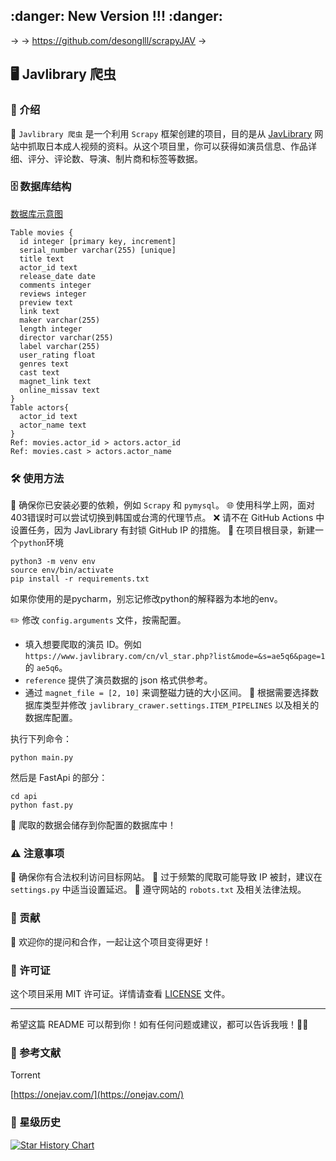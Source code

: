 ## :danger: New Version !!! :danger:

->
-> https://github.com/desonglll/scrapyJAV
->

## 🖥️ Javlibrary 爬虫

### 🌟 介绍

🎥 `Javlibrary 爬虫` 是一个利用 `Scrapy` 框架创建的项目，目的是从 [JavLibrary](https://www.javlibrary.com/)
网站中抓取日本成人视频的资料。从这个项目里，你可以获得如演员信息、作品详细、评分、评论数、导演、制片商和标签等数据。

### 🗄️ 数据库结构

[数据库示意图](https://dbdiagram.io/)

```
Table movies {
  id integer [primary key, increment]
  serial_number varchar(255) [unique]
  title text
  actor_id text
  release_date date
  comments integer
  reviews integer
  preview text
  link text
  maker varchar(255)
  length integer
  director varchar(255)
  label varchar(255)
  user_rating float
  genres text
  cast text
  magnet_link text
  online_missav text
}
Table actors{
  actor_id text
  actor_name text
}
Ref: movies.actor_id > actors.actor_id
Ref: movies.cast > actors.actor_name
```

### 🛠️ 使用方法

🔧 确保你已安装必要的依赖，例如 `Scrapy` 和 `pymysql`。
🌐 使用科学上网，面对403错误时可以尝试切换到韩国或台湾的代理节点。
❌ 请不在 GitHub Actions 中设置任务，因为 JavLibrary 有封锁 GitHub IP 的措施。
🌹 在项目根目录，新建一个`python`环境

```
python3 -m venv env
source env/bin/activate
pip install -r requirements.txt
```

如果你使用的是pycharm，别忘记修改python的解释器为本地的env。

✏️ 修改 `config.arguments` 文件，按需配置。
- 填入想要爬取的演员 ID。例如 `https://www.javlibrary.com/cn/vl_star.php?list&mode=&s=ae5q6&page=1` 的 `ae5q6`。
- `reference` 提供了演员数据的 json 格式供参考。
- 通过 `magnet_file = [2, 10]` 来调整磁力链的大小区间。
📂 根据需要选择数据库类型并修改 `javlibrary_crawer.settings.ITEM_PIPELINES` 以及相关的数据库配置。

执行下列命令：

```
python main.py
```

然后是 FastApi 的部分：

```
cd api
python fast.py
```

🎉 爬取的数据会储存到你配置的数据库中！

### ⚠️ 注意事项

🚫 确保你有合法权利访问目标网站。
🐢 过于频繁的爬取可能导致 IP 被封，建议在 `settings.py` 中适当设置延迟。
📜 遵守网站的 `robots.txt` 及相关法律法规。

### 🤝 贡献

🙌 欢迎你的提问和合作，一起让这个项目变得更好！

### 📜 许可证

这个项目采用 MIT 许可证。详情请查看 [LICENSE](LICENSE) 文件。

---

希望这篇 README 可以帮到你！如有任何问题或建议，都可以告诉我哦！🙋‍♂️

### 📖 参考文献

Torrent

[https://onejav.com/](https://onejav.com/)

### 🌠 星级历史

[![Star History Chart](https://api.star-history.com/svg?repos=desonglll/javlibrary_crawler&type=Date)](https://star-history.com/#desonglll/javlibrary_crawler&Date)
